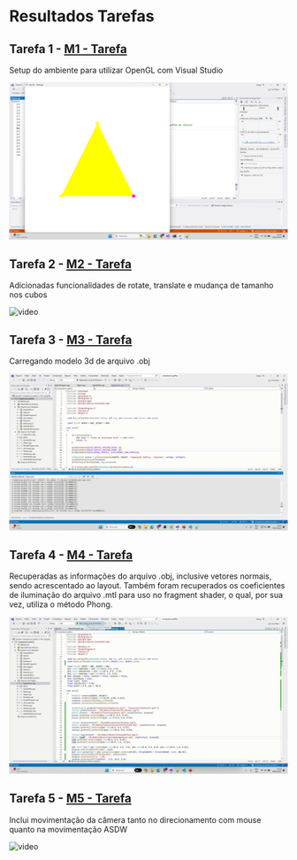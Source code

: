 # Resultados Tarefas
## Tarefa 1 - [M1 - Tarefa](M1%20-%20Tarefa)
Setup do ambiente para utilizar OpenGL com Visual Studio

![screenshot](img/tarefa1-screenshot.png)


## Tarefa 2 - [M2 - Tarefa](M2%20-%20Tarefa)
Adicionadas funcionalidades de rotate, translate e mudança de tamanho nos cubos

![video](img/tarefa2-video.gif)

## Tarefa 3 - [M3 - Tarefa](M3%20-%20Tarefa)
Carregando modelo 3d de arquivo .obj

![video](img/tarefa3-video.gif)

## Tarefa 4 - [M4 - Tarefa](M4%20-%20Tarefa)
Recuperadas as informações do arquivo .obj, inclusive vetores normais, sendo acrescentado ao layout. Também foram recuperados os coeficientes de iluminação do arquivo .mtl para uso no fragment shader, o qual, por sua vez, utiliza o método Phong.

![video](img/tarefa4-video.gif)

## Tarefa 5 - [M5 - Tarefa](M4%20-%20Tarefa)
Inclui movimentação da câmera tanto no direcionamento com mouse quanto na movimentação ASDW 

![video](img/tarefa5-video.gif)